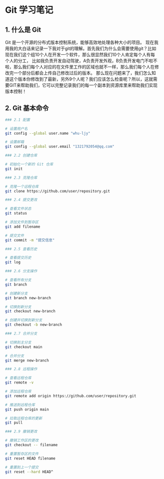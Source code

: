 # Git 学习笔记

## 1. 什么是 Git
Git 是一个开源的分布式版本控制系统，能够高效地处理各种大小的项目。
现在我用我的大白话来记录一下我对于git的理解。首先我们为什么会需要使用git？比如现在我们这个组10个人在开发一个软件，那么很显然我们10个人肯定每个人有每个人的分工，
比如我负责开发自动驾驶，A负责开发外观，B负责开发电门不啦不啦，那么我们每个人对应的在文件里工作的区域也就不一样，那么我们每个人在修改完一个部分后都会上传自己修改过后的版本。
那么现在问题来了，我们怎么知道这个版本你修改到了最新，另外9个人呢？我们应该怎么检查呢？所以，这就需要GIT来帮助我们，它可以完整记录我们的每一个副本到资源库里来帮助我们实现版本控制！

## 2. Git 基本命令

```bash
### 2.1 配置

# 设置用户名
git config --global user.name "whu-ljy"

# 设置邮箱
git config --global user.email "1321792054@qq.com"

### 2.2 创建仓库

# 初始化一个新的 Git 仓库
git init

### 2.3 克隆仓库

# 克隆一个远程仓库
git clone https://github.com/user/repository.git

### 2.4 提交更改

# 查看文件状态
git status

# 添加文件到暂存区
git add filename

# 提交文件
git commit -m "提交信息"

### 2.5 查看历史

# 查看提交历史
git log

### 2.6 分支操作

# 查看所有分支
git branch

# 创建新分支
git branch new-branch

# 切换到新分支
git checkout new-branch

# 创建并切换到新分支
git checkout -b new-branch

### 2.7 合并分支

# 切换到主分支
git checkout main

# 合并分支
git merge new-branch

### 2.8 远程操作

# 查看远程仓库
git remote -v

# 添加远程仓库
git remote add origin https://github.com/user/repository.git

# 推送到远程仓库
git push origin main

# 拉取远程仓库的更新
git pull

### 2.9 撤销更改

# 撤销工作区的更改
git checkout -- filename

# 重置暂存区的文件
git reset HEAD filename

# 重置到上一个提交
git reset --hard HEAD^
